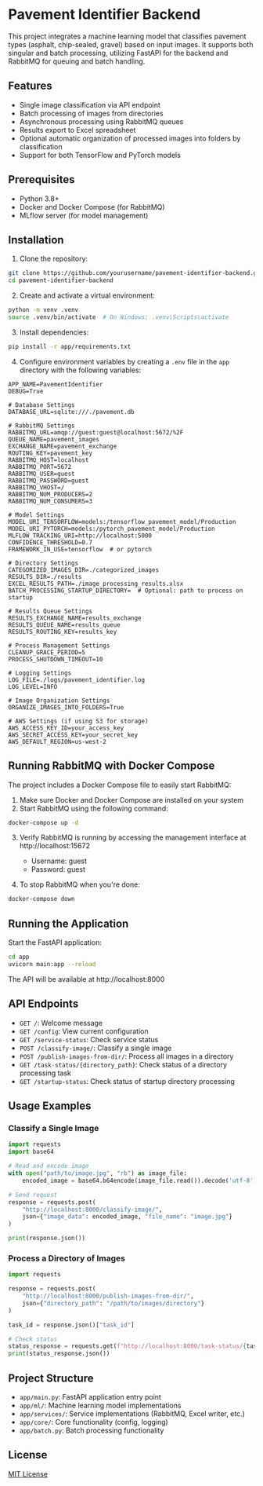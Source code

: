 # Pavement Identifier Backend

This project integrates a machine learning model that classifies pavement types (asphalt, chip-sealed, gravel) based on input images. It supports both singular and batch processing, utilizing FastAPI for the backend and RabbitMQ for queuing and batch handling.

## Features

- Single image classification via API endpoint
- Batch processing of images from directories
- Asynchronous processing using RabbitMQ queues
- Results export to Excel spreadsheet
- Optional automatic organization of processed images into folders by classification
- Support for both TensorFlow and PyTorch models

## Prerequisites

- Python 3.8+
- Docker and Docker Compose (for RabbitMQ)
- MLflow server (for model management)

## Installation

1. Clone the repository:
```bash
git clone https://github.com/yourusername/pavement-identifier-backend.git
cd pavement-identifier-backend
```

2. Create and activate a virtual environment:
```bash
python -m venv .venv
source .venv/bin/activate  # On Windows: .venv\Scripts\activate
```

3. Install dependencies:
```bash
pip install -r app/requirements.txt
```

4. Configure environment variables by creating a `.env` file in the `app` directory with the following variables:
```
APP_NAME=PavementIdentifier
DEBUG=True

# Database Settings
DATABASE_URL=sqlite:///./pavement.db

# RabbitMQ Settings
RABBITMQ_URL=amqp://guest:guest@localhost:5672/%2F
QUEUE_NAME=pavement_images
EXCHANGE_NAME=pavement_exchange
ROUTING_KEY=pavement_key
RABBITMQ_HOST=localhost
RABBITMQ_PORT=5672
RABBITMQ_USER=guest
RABBITMQ_PASSWORD=guest
RABBITMQ_VHOST=/
RABBITMQ_NUM_PRODUCERS=2
RABBITMQ_NUM_CONSUMERS=3

# Model Settings
MODEL_URI_TENSORFLOW=models:/tensorflow_pavement_model/Production
MODEL_URI_PYTORCH=models:/pytorch_pavement_model/Production
MLFLOW_TRACKING_URI=http://localhost:5000
CONFIDENCE_THRESHOLD=0.7
FRAMEWORK_IN_USE=tensorflow  # or pytorch

# Directory Settings
CATEGORIZED_IMAGES_DIR=./categorized_images
RESULTS_DIR=./results
EXCEL_RESULTS_PATH=./image_processing_results.xlsx
BATCH_PROCESSING_STARTUP_DIRECTORY=  # Optional: path to process on startup

# Results Queue Settings
RESULTS_EXCHANGE_NAME=results_exchange
RESULTS_QUEUE_NAME=results_queue
RESULTS_ROUTING_KEY=results_key

# Process Management Settings
CLEANUP_GRACE_PERIOD=5
PROCESS_SHUTDOWN_TIMEOUT=10

# Logging Settings
LOG_FILE=./logs/pavement_identifier.log
LOG_LEVEL=INFO

# Image Organization Settings
ORGANIZE_IMAGES_INTO_FOLDERS=True

# AWS Settings (if using S3 for storage)
AWS_ACCESS_KEY_ID=your_access_key
AWS_SECRET_ACCESS_KEY=your_secret_key
AWS_DEFAULT_REGION=us-west-2
```

## Running RabbitMQ with Docker Compose

The project includes a Docker Compose file to easily start RabbitMQ:

1. Make sure Docker and Docker Compose are installed on your system
2. Start RabbitMQ using the following command:

```bash
docker-compose up -d
```

3. Verify RabbitMQ is running by accessing the management interface at http://localhost:15672
   - Username: guest
   - Password: guest

4. To stop RabbitMQ when you're done:

```bash
docker-compose down
```

## Running the Application

Start the FastAPI application:

```bash
cd app
uvicorn main:app --reload
```

The API will be available at http://localhost:8000

## API Endpoints

- `GET /`: Welcome message
- `GET /config`: View current configuration
- `GET /service-status`: Check service status
- `POST /classify-image/`: Classify a single image
- `POST /publish-images-from-dir/`: Process all images in a directory
- `GET /task-status/{directory_path}`: Check status of a directory processing task
- `GET /startup-status`: Check status of startup directory processing

## Usage Examples

### Classify a Single Image

```python
import requests
import base64

# Read and encode image
with open("path/to/image.jpg", "rb") as image_file:
    encoded_image = base64.b64encode(image_file.read()).decode('utf-8')

# Send request
response = requests.post(
    "http://localhost:8000/classify-image/",
    json={"image_data": encoded_image, "file_name": "image.jpg"}
)

print(response.json())
```

### Process a Directory of Images

```python
import requests

response = requests.post(
    "http://localhost:8000/publish-images-from-dir/",
    json={"directory_path": "/path/to/images/directory"}
)

task_id = response.json()["task_id"]

# Check status
status_response = requests.get(f"http://localhost:8000/task-status/{task_id}")
print(status_response.json())
```

## Project Structure

- `app/main.py`: FastAPI application entry point
- `app/ml/`: Machine learning model implementations
- `app/services/`: Service implementations (RabbitMQ, Excel writer, etc.)
- `app/core/`: Core functionality (config, logging)
- `app/batch.py`: Batch processing functionality

## License

[MIT License](LICENSE)
